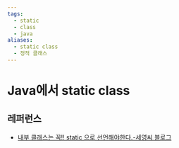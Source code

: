 ```yaml
---
tags:
  - static
  - class
  - java
aliases:
  - static class
  - 정적 클래스
---
```

# Java에서 static class


## 레퍼런스
- [내부 클래스는 꼭!! static 으로 선언해야한다.-세영씨 블로그](https://s-y-130.tistory.com/193)